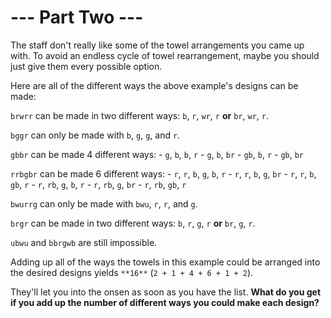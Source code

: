 # --- Part Two ---

The staff don't really like some of the towel arrangements you came up with. To avoid an endless cycle of towel rearrangement, maybe you should just give them every possible option.

Here are all of the different ways the above example's designs can be made:

`brwrr` can be made in two different ways: `b`, `r`, `wr`, `r` **or** `br`, `wr`, `r`.

`bggr` can only be made with `b`, `g`, `g`, and `r`.

`gbbr` can be made 4 different ways:
    - `g`, `b`, `b`, `r`
    - `g`, `b`, `br`
    - `gb`, `b`, `r`
    - `gb`, `br`

`rrbgbr` can be made 6 different ways:
    - `r`, `r`, `b`, `g`, `b`, `r`
    - `r`, `r`, `b`, `g`, `br`
    - `r`, `r`, `b`, `gb`, `r`
    - `r`, `rb`, `g`, `b`, `r`
    - `r`, `rb`, `g`, `br`
    - `r`, `rb`, `gb`, `r`

`bwurrg` can only be made with `bwu`, `r`, `r`, and `g`.

`brgr` can be made in two different ways: `b`, `r`, `g`, `r` **or** `br`, `g`, `r`.

`ubwu` and `bbrgwb` are still impossible.

Adding up all of the ways the towels in this example could be arranged into the desired designs yields `**16**` (`2 + 1 + 4 + 6 + 1 + 2`).

They'll let you into the onsen as soon as you have the list. **What do you get if you add up the number of different ways you could make each design?**

